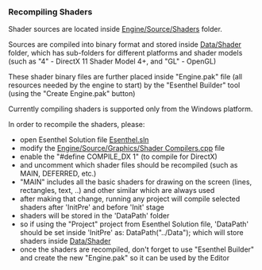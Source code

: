 ### Recompiling Shaders
Shader sources are located inside [Engine/Source/Shaders](../Engine/Source/Shaders) folder.

Sources are compiled into binary format and stored inside [Data/Shader](../Data/Shader) folder, which has sub-folders for different platforms and shader models (such as "4" - DirectX 11 Shader Model 4+, and "GL" - OpenGL)

These shader binary files are further placed inside "Engine.pak" file (all resources needed by the engine to start) by the "Esenthel Builder" tool (using the "Create Engine.pak" button)


Currently compiling shaders is supported only from the Windows platform.

In order to recompile the shaders, please:
* open Esenthel Solution file [Esenthel.sln](../Esenthel.sln)
* modify the [Engine/Source/Graphics/Shader Compilers.cpp](../Engine/Source/Graphics/Shader%20Compilers.cpp) file
* enable the "#define COMPILE_DX 1" (to compile for DirectX)
* and uncomment which shader files should be recompiled (such as MAIN, DEFERRED, etc.)
* "MAIN" includes all the basic shaders for drawing on the screen (lines, rectangles, text, ..) and other similar which are always used
* after making that change, running any project will compile selected shaders after 'InitPre' and before 'Init' stage
* shaders will be stored in the 'DataPath' folder
* so if using the "Project" project from Esenthel Solution file, 'DataPath' should be set inside 'InitPre' as: DataPath("../Data"); which will store shaders inside [Data/Shader](../Data/Shader)
* once the shaders are recompiled, don't forget to use "Esenthel Builder" and create the new "Engine.pak" so it can be used by the Editor